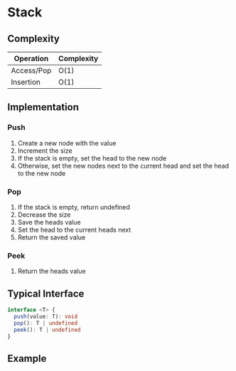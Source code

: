 # Stack

## Complexity

| Operation  | Complexity |
| ---------- | ---------- |
| Access/Pop | O(1)       |
| Insertion  | O(1)       |

## Implementation

### Push

1. Create a new node with the value
2. Increment the size
3. If the stack is empty, set the head to the new node
4. Otherwise, set the new nodes next to the current head and set the head to
   the new node

### Pop

1. If the stack is empty, return undefined
2. Decrease the size
3. Save the heads value
4. Set the head to the current heads next
5. Return the saved value

### Peek

1. Return the heads value

## Typical Interface

```typescript
interface <T> {
  push(value: T): void
  pop(): T | undefined
  peek(): T | undefined
}
```

## Example
